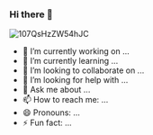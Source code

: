 ### Hi there 👋

![107QsHzZW54hJC](https://github.com/morretrf/morretrf/assets/17662429/4c31912c-d03e-44e5-b870-f311b2e0148c)

- 🔭 I’m currently working on ...
- 🌱 I’m currently learning ...
- 👯 I’m looking to collaborate on ...
- 🤔 I’m looking for help with ...
- 💬 Ask me about ...
- 📫 How to reach me: ...
- 😄 Pronouns: ...
- ⚡ Fun fact: ...
